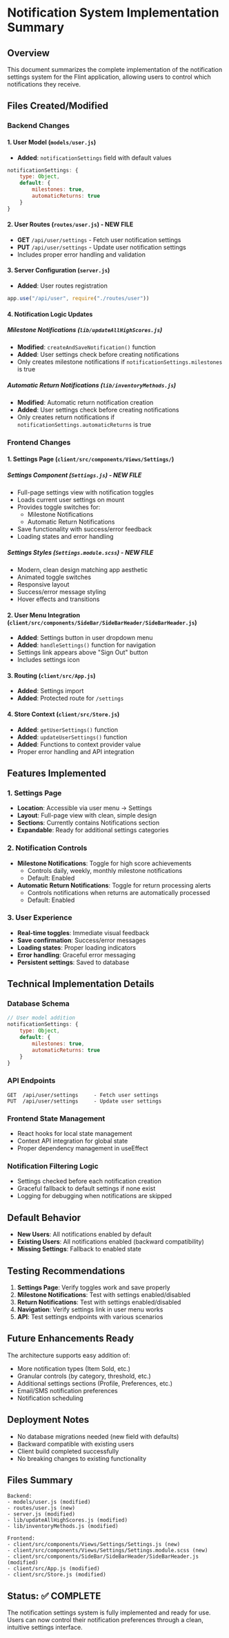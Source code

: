 # Notification System Implementation Summary

## Overview
This document summarizes the complete implementation of the notification settings system for the Flint application, allowing users to control which notifications they receive.

## Files Created/Modified

### Backend Changes

#### 1. User Model (`models/user.js`)
- **Added**: `notificationSettings` field with default values
```javascript
notificationSettings: {
    type: Object,
    default: {
        milestones: true,
        automaticReturns: true
    }
}
```

#### 2. User Routes (`routes/user.js`) - NEW FILE
- **GET** `/api/user/settings` - Fetch user notification settings
- **PUT** `/api/user/settings` - Update user notification settings
- Includes proper error handling and validation

#### 3. Server Configuration (`server.js`)
- **Added**: User routes registration
```javascript
app.use("/api/user", require("./routes/user"))
```

#### 4. Notification Logic Updates

##### Milestone Notifications (`lib/updateAllHighScores.js`)
- **Modified**: `createAndSaveNotification()` function
- **Added**: User settings check before creating notifications
- Only creates milestone notifications if `notificationSettings.milestones` is true

##### Automatic Return Notifications (`lib/inventoryMethods.js`)
- **Modified**: Automatic return notification creation
- **Added**: User settings check before creating notifications
- Only creates return notifications if `notificationSettings.automaticReturns` is true

### Frontend Changes

#### 1. Settings Page (`client/src/components/Views/Settings/`)

##### Settings Component (`Settings.js`) - NEW FILE
- Full-page settings view with notification toggles
- Loads current user settings on mount
- Provides toggle switches for:
  - Milestone Notifications
  - Automatic Return Notifications
- Save functionality with success/error feedback
- Loading states and error handling

##### Settings Styles (`Settings.module.scss`) - NEW FILE
- Modern, clean design matching app aesthetic
- Animated toggle switches
- Responsive layout
- Success/error message styling
- Hover effects and transitions

#### 2. User Menu Integration (`client/src/components/SideBar/SideBarHeader/SideBarHeader.js`)
- **Added**: Settings button in user dropdown menu
- **Added**: `handleSettings()` function for navigation
- Settings link appears above "Sign Out" button
- Includes settings icon

#### 3. Routing (`client/src/App.js`)
- **Added**: Settings import
- **Added**: Protected route for `/settings`

#### 4. Store Context (`client/src/Store.js`)
- **Added**: `getUserSettings()` function
- **Added**: `updateUserSettings()` function
- **Added**: Functions to context provider value
- Proper error handling and API integration

## Features Implemented

### 1. Settings Page
- **Location**: Accessible via user menu → Settings
- **Layout**: Full-page view with clean, simple design
- **Sections**: Currently contains Notifications section
- **Expandable**: Ready for additional settings categories

### 2. Notification Controls
- **Milestone Notifications**: Toggle for high score achievements
  - Controls daily, weekly, monthly milestone notifications
  - Default: Enabled
- **Automatic Return Notifications**: Toggle for return processing alerts
  - Controls notifications when returns are automatically processed
  - Default: Enabled

### 3. User Experience
- **Real-time toggles**: Immediate visual feedback
- **Save confirmation**: Success/error messages
- **Loading states**: Proper loading indicators
- **Error handling**: Graceful error messaging
- **Persistent settings**: Saved to database

## Technical Implementation Details

### Database Schema
```javascript
// User model addition
notificationSettings: {
    type: Object,
    default: {
        milestones: true,
        automaticReturns: true
    }
}
```

### API Endpoints
```
GET  /api/user/settings     - Fetch user settings
PUT  /api/user/settings     - Update user settings
```

### Frontend State Management
- React hooks for local state management
- Context API integration for global state
- Proper dependency management in useEffect

### Notification Filtering Logic
- Settings checked before each notification creation
- Graceful fallback to default settings if none exist
- Logging for debugging when notifications are skipped

## Default Behavior
- **New Users**: All notifications enabled by default
- **Existing Users**: All notifications enabled (backward compatibility)
- **Missing Settings**: Fallback to enabled state

## Testing Recommendations
1. **Settings Page**: Verify toggles work and save properly
2. **Milestone Notifications**: Test with settings enabled/disabled
3. **Return Notifications**: Test with settings enabled/disabled
4. **Navigation**: Verify settings link in user menu works
5. **API**: Test settings endpoints with various scenarios

## Future Enhancements Ready
The architecture supports easy addition of:
- More notification types (Item Sold, etc.)
- Granular controls (by category, threshold, etc.)
- Additional settings sections (Profile, Preferences, etc.)
- Email/SMS notification preferences
- Notification scheduling

## Deployment Notes
- No database migrations needed (new field with defaults)
- Backward compatible with existing users
- Client build completed successfully
- No breaking changes to existing functionality

## Files Summary
```
Backend:
- models/user.js (modified)
- routes/user.js (new)
- server.js (modified)
- lib/updateAllHighScores.js (modified)
- lib/inventoryMethods.js (modified)

Frontend:
- client/src/components/Views/Settings/Settings.js (new)
- client/src/components/Views/Settings/Settings.module.scss (new)
- client/src/components/SideBar/SideBarHeader/SideBarHeader.js (modified)
- client/src/App.js (modified)
- client/src/Store.js (modified)
```

## Status: ✅ COMPLETE
The notification settings system is fully implemented and ready for use. Users can now control their notification preferences through a clean, intuitive settings interface. 